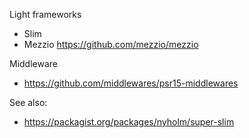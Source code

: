 Light frameworks
- Slim
- Mezzio https://github.com/mezzio/mezzio

Middleware
- https://github.com/middlewares/psr15-middlewares

See also:
- https://packagist.org/packages/nyholm/super-slim
